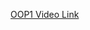 [OOP1 Video Link](https://www.youtube.com/watch?v=BSVKUk58K6U&list=PL9gnSGHSqcnr_DxHsP7AW9ftq0AtAyYqJ&index=37)
